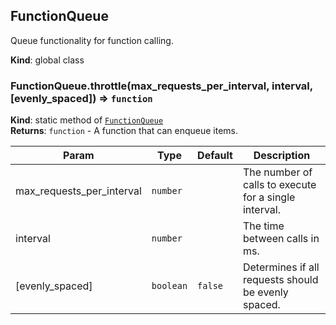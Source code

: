 <a name="FunctionQueue"></a>

## FunctionQueue
Queue functionality for function calling.

**Kind**: global class  
<a name="FunctionQueue.throttle"></a>

### FunctionQueue.throttle(max_requests_per_interval, interval, [evenly_spaced]) ⇒ <code>function</code>
**Kind**: static method of [<code>FunctionQueue</code>](#FunctionQueue)  
**Returns**: <code>function</code> - A function that can enqueue items.  

| Param | Type | Default | Description |
| --- | --- | --- | --- |
| max_requests_per_interval | <code>number</code> |  | The number of calls to execute for a single interval. |
| interval | <code>number</code> |  | The time between calls in ms. |
| [evenly_spaced] | <code>boolean</code> | <code>false</code> | Determines if all requests should be evenly spaced. |

